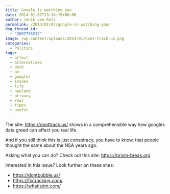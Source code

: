 ```yaml
---
title: Google is watching you
date: 2014-01-07T13:34:19+00:00
author: Janik von Rotz
permalink: /2014/01/07/google-is-watching-you/
dsq_thread_id:
  - "2097735212"
image: /wp-content/uploads/2014/01/dont-track-us.png
categories:
  - Politics
tags:
  - affect
  - alternatives
  - duck
  - go
  - googles
  - issues
  - life
  - neuland
  - privacy
  - real
  - tipps
  - useful
---
```

The site: <a href="https://donttrack.us/">https://donttrack.us/</a> shows in a comprehensible way how googles data greed can affect you real life.

And if you still think this is just conspiracy, you have to know, that people thought the same about the NSA years ago.

Asking what you can do? Check out this site: <a href="https://prism-break.org">https://prism-break.org</a>

Interested in this issue? Look further on these sites:

<ul>
    <li><a href="https://dontbubble.us/">https://dontbubble.us/</a></li>
    <li><a href="https://fixtracking.com/">https://fixtracking.com/</a></li>
    <li><a href="https://whatisdnt.com/">https://whatisdnt.com/</a></li>
</ul>